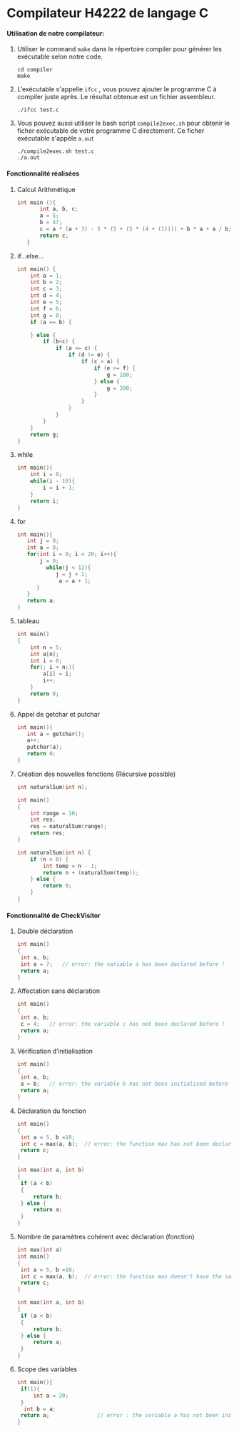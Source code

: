 # Compilateur H4222 de langage C

#### Utilisation de notre compilateur:

1. Utiliser le command `make` dans le répertoire compiler pour générer les exécutable selon notre code.

   ```shell
   cd compiler
   make
   ```

2. L'exécutable s'appelle ```ifcc``` , vous pouvez ajouter le programme C à compiler juste après. Le résultat obtenue est un fichier assembleur.

   ```shell
   ./ifcc test.c
   ```

3. Vous pouvez aussi utiliser le bash script `compile2exec.sh` pour obtenir le ficher exécutable de votre programme C directement. Ce ficher exécutable s'appèle `a.out`

   ```
   ./compile2exec.sh test.c
   ./a.out
   ```
#### Fonctionnalité réalisées 

1. Calcul Arithmétique

   ```c
   int main (){
          int a, b, c;
          a = 5;
          b = 47;
          c = a * (a + 3) - 5 * (5 + (5 * (4 + (1)))) + b * a + a / b;
          return c;
      }
   ```

2. if...else...

   ```c
   int main() {
       int a = 1;
       int b = 2;
       int c = 3;
       int d = 4;
       int e = 5;
       int f = 6;
       int g = 0;
       if (a == b) {
   
       } else {
           if (b<c) {
               if (a <= c) {
                   if (d != e) {
                       if (c > a) {
                           if (e >= f) {
                               g = 100;
                           } else {
                               g = 200;
                           }
                       }
                   }
               }
           }
       }
       return g;
   }
   ```

3. while

   ```c
   int main(){
       int i = 0;
       while(i - 10){
           i = i + 1;
       }
       return i;
   }
   ```

4. for

   ```c
   int main(){
      int j = 0;
      int a = 0;
      for(int i = 0; i < 20; i++){
   	      j = 0;
            while(j < 12){
               j = j + 1;
   	    		a = a + 1;
         }
      }
      return a;
   }
   ```

5. tableau

   ```c
   int main()
   {
       int n = 5;
       int a[n];
       int i = 0;
       for(; i < n;){
           a[i] = i;
           i++;
       }
       return 0;
   }
   ```

6. Appel de getchar et putchar

   ```c
   int main(){
      int a = getchar();
      a++;
      putchar(a);
      return 0;
   }
   ```

   

7. Création des nouvelles fonctions (Récursive possible)

   ```c
   int naturalSum(int n);
   
   int main()
   {
       int range = 10;
       int res;
       res = naturalSum(range);
       return res;
   }
   
   int naturalSum(int n) {
       if (n > 0) {
           int temp = n - 1;
           return n + (naturalSum(temp));
       } else {
           return 0;
       }
   }
   ```

   

#### Fonctionnalité de CheckVisitor

1. Double déclaration

   ```c
   int main()
   {
   	int a, b;
   	int a = 7;   // error: the variable a has been declared before !
   	return a;
   }
   ```

2. Affectation sans déclaration

   ```c
   int main()
   {
   	int a, b;
   	c = 4;   // error: the variable c has not been declared before !
   	return a;
   }
   ```

3. Vérification d’initialisation

   ```c
   int main()
   {
   	int a, b;
   	a = b;   // error: the variable b has not been initialised before !
   	return a;
   }
   ```

4. Déclaration du fonction

   ```c
   int main()
   {
   	int a = 5, b =10;
   	int c = max(a, b);  // error: the function max has not been declared before !
   	return c;
   }
   
   int max(int a, int b)
   {
   	if (a < b)
   	{
   		return b;
   	} else {
   		return a;
   	}
   }
   ```

5. Nombre de paramètres cohérent avec déclaration (fonction) 

   ```c
   int max(int a)
   int main()
   {
   	int a = 5, b =10;
   	int c = max(a, b);  // error: the function max doesn't have the same signature as declaration before !
   	return c;
   }
   
   int max(int a, int b)
   {
   	if (a < b)
   	{
   		return b;
   	} else {
   		return a;
   	}
   }
   ```

6. Scope des variables

   ```c
   int main(){
   	if(1){
   		int a = 20;
   	}
     int b = a;
   	return a;				// error : the variable a has not been initialized !
   }
   ```

   
